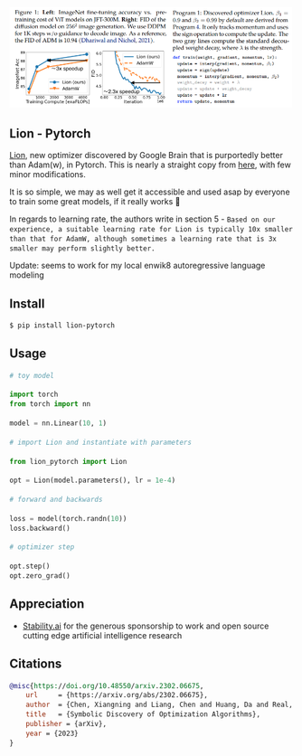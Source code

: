 <img src="./lion.png" width="500px"></img>

## Lion - Pytorch

<a href="https://arxiv.org/abs/2302.06675">Lion</a>, new optimizer discovered by Google Brain that is purportedly better than Adam(w), in Pytorch. This is nearly a straight copy from <a href="https://github.com/google/automl/blob/master/lion/lion_pytorch.py">here</a>, with few minor modifications.

It is so simple, we may as well get it accessible and used asap by everyone to train some great models, if it really works 🤞

In regards to learning rate, the authors write in section 5 - `Based on our experience, a suitable learning rate for Lion is typically 10x smaller than that for AdamW, although sometimes a learning rate that is 3x smaller may perform slightly better.`

Update: seems to work for my local enwik8 autoregressive language modeling

## Install

```bash
$ pip install lion-pytorch
```

## Usage

```python
# toy model

import torch
from torch import nn

model = nn.Linear(10, 1)

# import Lion and instantiate with parameters

from lion_pytorch import Lion

opt = Lion(model.parameters(), lr = 1e-4)

# forward and backwards

loss = model(torch.randn(10))
loss.backward()

# optimizer step

opt.step()
opt.zero_grad()
```

## Appreciation

- <a href="https://stability.ai/">Stability.ai</a> for the generous sponsorship to work and open source cutting edge artificial intelligence research

## Citations

```bibtex
@misc{https://doi.org/10.48550/arxiv.2302.06675,
    url     = {https://arxiv.org/abs/2302.06675},
    author  = {Chen, Xiangning and Liang, Chen and Huang, Da and Real, Esteban and Wang, Kaiyuan and Liu, Yao and Pham, Hieu and Dong, Xuanyi and Luong, Thang and Hsieh, Cho-Jui and Lu, Yifeng and Le, Quoc V.},
    title   = {Symbolic Discovery of Optimization Algorithms},
    publisher = {arXiv},
    year = {2023}
}
```

